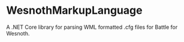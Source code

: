 # WesnothMarkupLanguage
A .NET Core library for parsing WML formatted .cfg files for Battle for Wesnoth.
